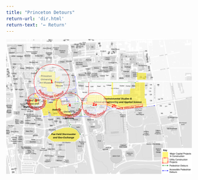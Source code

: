 ```yaml
---
title: "Princeton Detours"
return-url: 'dir.html'
return-text: '← Return'
---
```


![Prince Detours map](../../img-src/princeton-detours.jpg)
